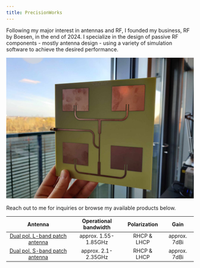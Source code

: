 ```yaml
---
title: PrecisionWorks
---
```


Following my major interest in antennas and RF, I founded my business, RF by Boesen, in the end of 2024.
I specialize in the design of passive RF components - mostly antenna design - using a variety of simulation software to achieve the desired performance.

![L-band patch array antenna](assets/L_band_patch_array.jpg)

Reach out to me for inquiries or browse my available products below.

|                                          **Antenna**                                           |**Operational bandwidth**| **Polarization** |   **Gain**   |
|:----------------------------------------------------------------------------------------------:|:-----------------------:|:----------------:|:------------:|
| [Dual pol. L-band patch antenna](../projects/dual_pol_patch_antenna/dual_pol_patch_antenna.md) |   approx. 1.55-1.85GHz  |    RHCP & LHCP   | approx. 7dBi |
| [Dual pol. S-band patch antenna](../projects/dual_pol_patch_antenna/dual_pol_patch_antenna.md) |   approx. 2.1-2.35GHz   |    RHCP & LHCP   | approx. 7dBi |

